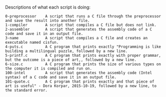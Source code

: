 Descriptions of what each script is doing:

	0-preprocessor    A script that runs a C file through the preprocessor and save the result into another file.
	1-compiler        A script that compiles a C file but does not link.
	2-assembler       A script that generates the assembly code of a C code and save it in an output file.
	3-name            A script that compiles a C file and creates an executable named cisfun.
	4-puts.c          A C program that prints exactly "Programming is like building a multilingual puzzle, followed by a new line.
	5-printf.c        A C program that prints exactly with proper grammar, but the outcome is a piece of art,, followed by a new line.
	6-size.c          A C program that prints the size of various types on the computer it is compiled and run on.
	100-intel         A script that generates the assembly code (Intel syntax) of a C code and save it in an output file.
	101-quote.c       A C program that prints exactly and that piece of art is useful" - Dora Korpar, 2015-10-19, followed by a new line, to the standard error.
